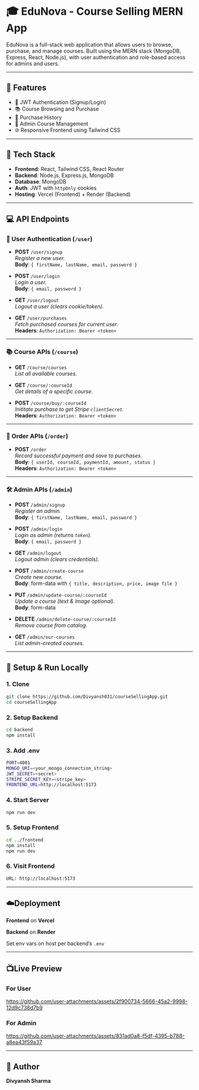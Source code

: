 
# 🎓 EduNova - Course Selling MERN App

EduNova is a full-stack web application that allows users to browse, purchase, and manage courses. Built using the MERN stack (MongoDB, Express, React, Node.js), with user authentication and role-based access for admins and users.

---

## 🚀 Features

- 🔐 JWT Authentication (Signup/Login)
- 📚 Course Browsing and Purchase
- 🛒 Purchase History
- 🔧 Admin Course Management
- 🌐 Responsive Frontend using Tailwind CSS

---

## 🧠 Tech Stack

- **Frontend**: React, Tailwind CSS, React Router
- **Backend**: Node.js, Express.js, MongoDB
- **Database**: MongoDB 
- **Auth**: JWT with `httpOnly` cookies
- **Hosting**: Vercel (Frontend) + Render (Backend)

---


## 💻 API Endpoints

### 🔸 User Authentication (`/user`)
- **POST** `/user/signup`  
  *Register a new user.*  
  **Body**: `{ firstName, lastName, email, password }`

- **POST** `/user/login`  
  *Login a user.*  
  **Body**: `{ email, password }`

- **GET** `/user/logout`  
  *Logout a user (clears cookie/token).*

- **GET** `/user/purchases`  
  *Fetch purchased courses for current user.*  
  **Headers**: `Authorization: Bearer <token>`

---

### 📚 Course APIs (`/course`)
- **GET** `/course/courses`  
  *List all available courses.*

- **GET** `/course/:courseId`  
  *Get details of a specific course.*

- **POST** `/course/buy/:courseId`  
  *Inititate purchase to get Stripe `clientSecret`.*  
  **Headers**: `Authorization: Bearer <token>`

---

### 🛒 Order APIs (`/order`)
- **POST** `/order`  
  *Record successful payment and save to purchases.*  
  **Body**: `{ userId, courseId, paymentId, amount, status }`  
  **Headers**: `Authorization: Bearer <token>`

---

### 🛠️ Admin APIs (`/admin`)
- **POST** `/admin/signup`  
  *Register an admin.*  
  **Body**: `{ firstName, lastName, email, password }`

- **POST** `/admin/login`  
  *Login as admin (returns `token`).*  
  **Body**: `{ email, password }`

- **GET** `/admin/logout`  
  *Logout admin (clears credentials).*

- **POST** `/admin/create-course`  
  *Create new course.*  
  **Body**: form-data with `{ title, description, price, image file }`

- **PUT** `/admin/update-course/:courseId`  
  *Update a course (text & image optional).*  
  **Body**: form-data

- **DELETE** `/admin/delete-course/:courseId`  
  *Remove course from catalog.*

- **GET** `/admin/our-courses`  
  *List admin-created courses.*

---


## 🚀 Setup & Run Locally

### 1. Clone
```bash
git clone https://github.com/Divyansh031/courseSellingApp.git
cd courseSellingApp
```
### 2. Setup Backend
```bash
cd backend
npm install
```
### 3. Add .env
```bash
PORT=4001
MONGO_URI=<your_mongo_connection_string>
JWT_SECRET=<secret>
STRIPE_SECRET_KEY=<stripe_key>
FRONTEND_URL=http://localhost:5173
```
### 4. Start Server
```bash
npm run dev
```
### 5. Setup Frontend
```bash
cd ../frontend
npm install
npm run dev
```
### 6. Visit Frontend
```bash
URL: http://localhost:5173
```
---

## ☁️Deployment
**Frontend** on **Vercel**

**Backend** on **Render**

Set env vars on host per backend’s `.env`

---
## 📺Live Preview

### For User
https://github.com/user-attachments/assets/2f900734-5666-45a2-9998-12d9c738d7b9

### For Admin
https://github.com/user-attachments/assets/831ad0a8-f5df-4395-b788-a8ea43f59a37

---
## 👤 Author
**Divyansh Sharma**



